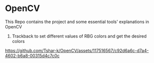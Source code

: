 # OpenCV
This Repo contains the project and some essential tools' explanations in OpenCV

1. Trackback to set different values of RBG colors and get the desired colors
   


https://github.com/Tshar-k/OpenCV/assets/117516567/c92d6a6c-d7a4-4602-b6a8-00315d4c7c0c

